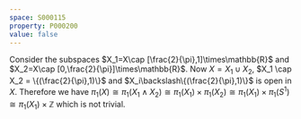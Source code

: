 ```yaml
---
space: S000115
property: P000200
value: false
---
```


Consider the subspaces $X_1=X\cap [\frac{2}{\pi},1]\times\mathbb{R}$ and $X_2=X\cap [0,\frac{2}{\pi}]\times\mathbb{R}$.
Now $X= X_1\cup X_2$, $X_1 \cap X_2 = \{(\frac{2}{\pi},1)\}$ and $X_i\backslash\{(\frac{2}{\pi},1)\}$ is open in $X$.
Therefore we have $\pi_1(X) \cong \pi_1(X_1\wedge X_2) \cong \pi_1(X_1) \times \pi_1(X_2) \cong \pi_1(X_1) \times \pi_1(S^1) \cong \pi_1(X_1) \times \mathbb{Z}$ which is not trivial.